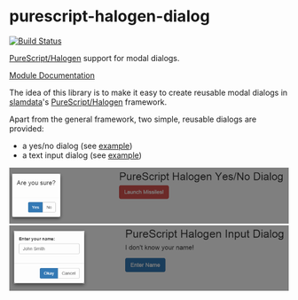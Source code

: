 # purescript-halogen-dialog

[![Build Status](https://travis-ci.org/brunjlar/purescript-halogen-dialog.svg?branch=master)](https://travis-ci.org/brunjlar/purescript-halogen-dialog)

[PureScript/Halogen](https://github.com/slamdata/purescript-halogen) support for modal dialogs.

[Module Documentation](docs/)

The idea of this library is to make it easy to create reusable modal dialogs in [slamdata](https://github.com/slamdata)'s
[PureScript/Halogen](https://github.com/slamdata/purescript-halogen) framework.

Apart from the general framework, two simple, reusable dialogs are provided:

- a yes/no dialog (see [example](examples/yesno/))
- a text input dialog (see [example](examples/input/))

![Yes/No Screenshot](examples/yesno/YesNo.png)
![Input Screenshot](examples/input/Input.png)